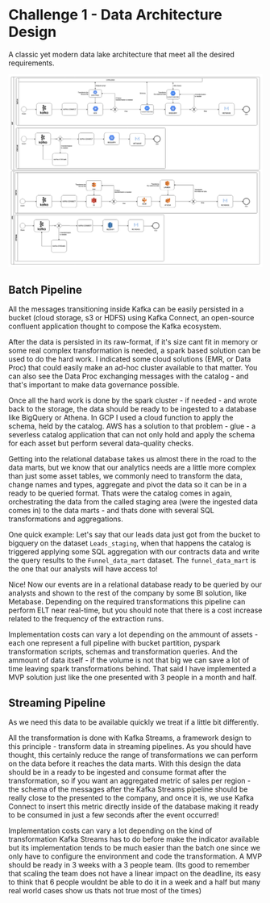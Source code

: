 # Challenge 1 - Data Architecture Design
A classic yet modern data lake architecture that meet all the desired requirements.

![image](Data-Lake-Architecture.png)

## Batch Pipeline 

All the messages transitioning inside Kafka can be easily persisted in a bucket (cloud storage, s3 or HDFS) using Kafka Connect, an open-source confluent application thought to compose the Kafka ecosystem.

After the data is persisted in its raw-format, if it's size cant fit in memory or some real complex transformation is needed, a spark based solution can be used to do the hard work. I indicated some cloud solutions (EMR, or Data Proc) that could easily make an ad-hoc cluster available to that matter. You can also see the Data Proc exchanging messages with the catalog - and that's important to make data governance possible.

Once all the hard work is done by the spark cluster - if needed - and wrote back to the storage, the data should be ready to be ingested to a database like BigQuery or Athena. In GCP I used a cloud function to apply the schema, held by the catalog. AWS has a solution to that problem - glue - a severless catalog application that can not only hold and apply the schema for each asset but perform several data-quality checks.

Getting into the relational database takes us almost there in the road to the data marts, but we know that our analytics needs are a little more complex than just some asset tables, we commonly need to transform the data, change names and types, aggregate and pivot the data so it can be in a ready to be queried format. 
Thats were the catalog comes in again, orchestrating the data from the called staging area (were the ingested data comes in) to the data marts - and thats done with several SQL transformations and aggregations.

One quick example: Let's say that our leads data just got from the bucket to bigquery on the dataset `Leads_staging`, when that happens the catalog is triggered applying some SQL aggregation with our contracts data and write the query results to the `Funnel_data_mart` dataset. The `funnel_data_mart` is the one that our analysts will have access to!

Nice! Now our events are in a relational database ready to be queried by our analysts and shown to the rest of the company by some BI solution, like Metabase. Depending on the required transformations this pipeline can perform ELT near real-time, but you should note that there is a cost increase related to the frequency of the extraction runs.

Implementation costs can vary a lot depending on the ammount of assets - each one represent a full pipeline with bucket partition, pyspark transformation scripts, schemas and transformation queries. And the ammount of data itself - if the volume is not that big we can save a lot of time leaving spark transformations behind.
That said I have implemented a MVP solution just like the one presented with 3 people in a month and half.

## Streaming Pipeline

As we need this data to be available quickly we treat if a little bit differently.

All the transformation is done with Kafka Streams, a framework design to this principle - transform data in streaming pipelines. As you should have thought, this certainly reduce the range of transformations we can perform on the data before it reaches the data marts. 
With this design the data should be in a ready to be ingested and consume format after the transformation, so if you want an aggregated metric of sales per region - the schema of the messages after the Kafka Streams pipeline should be really close to the presented to the company, and once it is, we use Kafka Connect to insert this metric directly inside of the database making it ready to be consumed in just a few seconds after the event occurred!

Implementation costs can vary a lot depending on the kind of transformation Kafka Streams has to do before make the indicator available but its implementation tends to be much easier than the batch one since we only have to configure the environment and code the transformation. A MVP should be ready in 3 weeks with a 3 people team. (Its good to remember that scaling the team does not have a linear impact on the deadline, its easy to think that 6 people wouldnt be able to do it in a week and a half but many real world cases show us thats not true most of the times)
